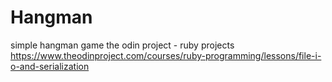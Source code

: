 # Hangman
simple hangman game
the odin project - ruby projects
https://www.theodinproject.com/courses/ruby-programming/lessons/file-i-o-and-serialization
